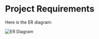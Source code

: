 # Project Requirements

Here is the ER diagram:

![ER Diagram](C:\Users\tsionAH\alx-airbnb-database\ERD\ER.drawio.png)
